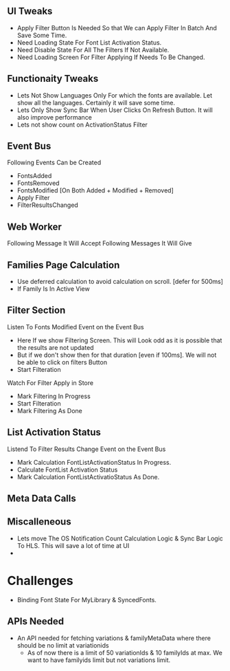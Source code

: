 ## UI Tweaks
- Apply Filter Button Is Needed So that We can Apply Filter In Batch And Save Some Time.
- Need Loading State For Font List Activation Status.
- Need Disable State For All The Filters If Not Available.
- Need Loading Screen For Filter Applying If Needs To Be Changed.

## Functionaity Tweaks
- Lets Not Show Languages Only For which the fonts are available. Let show all the languages. Certainly it will save some time.
- Lets Only Show Sync Bar When User Clicks On Refresh Button. It will also improve performance
- Lets not show count on ActivationStatus Filter

## Event Bus

Following Events Can be Created
- FontsAdded
- FontsRemoved
- FontsModified [On Both Added + Modified + Removed]
- Apply Filter
- FilterResultsChanged

## Web Worker

Following Message It Will Accept 
Following Messages It Will Give


## Families Page Calculation

- Use deferred calculation to avoid calculation on scroll. [defer for 500ms]
- If Family Is In Active View 

## Filter Section

Listen To Fonts Modified Event on the Event Bus
- Here If we show Filtering Screen. This will Look odd as it is possible that the results are not updated
- But if we don't show then for that duration [even if 100ms]. We will not be able to click on filters Button
- Start Filteration

Watch For Filter Apply in Store
- Mark Filtering In Progress
- Start Filteration
- Mark Filtering As Done


## List Activation Status

Listend To Filter Results Change Event on the Event Bus
- Mark Calculation FontListActivationStatus In Progress.
- Calculate FontList Activation Status 
- Mark Calculation FontListActivatioStatus As Done.

## Meta Data Calls


## Miscalleneous
- Lets move The OS Notification Count Calculation Logic & Sync Bar Logic To HLS. This will save a lot of time at UI
- 


# Challenges

- Binding Font State For MyLibrary & SyncedFonts.

## APIs Needed 

- An API needed for fetching variations & familyMetaData where there should be no limit at variationids
  - As of now there is a limit of 50 variationIds & 10 familyIds at max. We want to have familyids limit but not variations limit.


